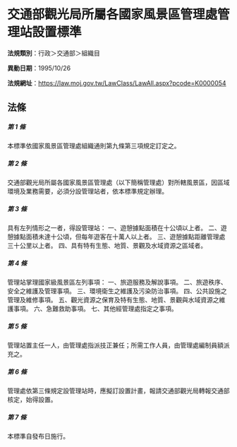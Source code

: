 # 交通部觀光局所屬各國家風景區管理處管理站設置標準

**法規類別**：行政＞交通部＞組織目

**異動日期**：1995/10/26  

**法規網址**：https://law.moj.gov.tw/LawClass/LawAll.aspx?pcode=K0000054





## 法條
##### 第 1 條
本標準依國家風景區管理處組織通則第九條第三項規定訂定之。

##### 第 2 條
交通部觀光局所屬各國家風景區管理處（以下簡稱管理處）對所轄風景區，因區域環境及業務需要，必須分設管理站者，依本標準規定辦理。

##### 第 3 條
具有左列情形之一者，得設管理站：
一、遊憩據點面積在十公頃以上者。
二、遊憩據點面積未達十公頃，但每年遊客在十萬人以上者。
三、遊憩據點距離管理處三十公里以上者。
四、具有特有生態、地質、景觀及水域資源之區域者。

##### 第 4 條
管理站掌理國家級風景區左列事項：
一、旅遊服務及解說事項。
二、旅遊秩序、安全之維護及管理事項。
三、環境衛生之維護及污染防治事項。
四、公共設施之管理及維修事項。
五、觀光資源之保育及特有生態、地質、景觀與水域資源之維護事項。
六、急難救助事項。
七、其他經管理處指定之事項。

##### 第 5 條
管理站置主任一人，由管理處指派技正兼任；所需工作人員，由管理處編制員額派充之。

##### 第 6 條
管理處依第三條規定設管理站時，應擬訂設置計畫，報請交通部觀光局轉報交通部核定，始得設置。

##### 第 7 條
本標準自發布日施行。


